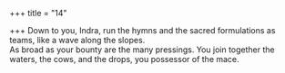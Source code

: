 +++
title = "14"

+++
Down to you, Indra, run the hymns and the sacred formulations as  teams, like a wave along the slopes.  
As broad as your bounty are the many pressings. You join together the  waters, the cows, and the drops, you possessor of the mace.  
